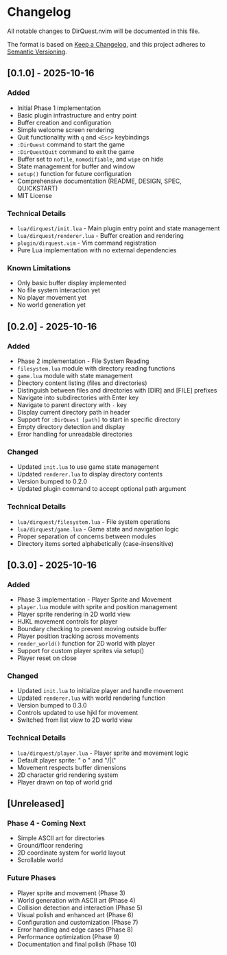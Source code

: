 # Changelog

All notable changes to DirQuest.nvim will be documented in this file.

The format is based on [Keep a Changelog](https://keepachangelog.com/en/1.0.0/),
and this project adheres to [Semantic Versioning](https://semver.org/spec/v2.0.0.html).

## [0.1.0] - 2025-10-16

### Added
- Initial Phase 1 implementation
- Basic plugin infrastructure and entry point
- Buffer creation and configuration
- Simple welcome screen rendering
- Quit functionality with `q` and `<Esc>` keybindings
- `:DirQuest` command to start the game
- `:DirQuestQuit` command to exit the game
- Buffer set to `nofile`, `nomodifiable`, and `wipe` on hide
- State management for buffer and window
- `setup()` function for future configuration
- Comprehensive documentation (README, DESIGN, SPEC, QUICKSTART)
- MIT License

### Technical Details
- `lua/dirquest/init.lua` - Main plugin entry point and state management
- `lua/dirquest/renderer.lua` - Buffer creation and rendering
- `plugin/dirquest.vim` - Vim command registration
- Pure Lua implementation with no external dependencies

### Known Limitations
- Only basic buffer display implemented
- No file system interaction yet
- No player movement yet
- No world generation yet

## [0.2.0] - 2025-10-16

### Added
- Phase 2 implementation - File System Reading
- `filesystem.lua` module with directory reading functions
- `game.lua` module with state management
- Directory content listing (files and directories)
- Distinguish between files and directories with [DIR] and [FILE] prefixes
- Navigate into subdirectories with Enter key
- Navigate to parent directory with `-` key
- Display current directory path in header
- Support for `:DirQuest [path]` to start in specific directory
- Empty directory detection and display
- Error handling for unreadable directories

### Changed
- Updated `init.lua` to use game state management
- Updated `renderer.lua` to display directory contents
- Version bumped to 0.2.0
- Updated plugin command to accept optional path argument

### Technical Details
- `lua/dirquest/filesystem.lua` - File system operations
- `lua/dirquest/game.lua` - Game state and navigation logic
- Proper separation of concerns between modules
- Directory items sorted alphabetically (case-insensitive)

## [0.3.0] - 2025-10-16

### Added
- Phase 3 implementation - Player Sprite and Movement
- `player.lua` module with sprite and position management
- Player sprite rendering in 2D world view
- HJKL movement controls for player
- Boundary checking to prevent moving outside buffer
- Player position tracking across movements
- `render_world()` function for 2D world with player
- Support for custom player sprites via setup()
- Player reset on close

### Changed
- Updated `init.lua` to initialize player and handle movement
- Updated `renderer.lua` with world rendering function
- Version bumped to 0.3.0
- Controls updated to use hjkl for movement
- Switched from list view to 2D world view

### Technical Details
- `lua/dirquest/player.lua` - Player sprite and movement logic
- Default player sprite: " o " and "/|\\"
- Movement respects buffer dimensions
- 2D character grid rendering system
- Player drawn on top of world grid

## [Unreleased]

### Phase 4 - Coming Next
- Simple ASCII art for directories
- Ground/floor rendering
- 2D coordinate system for world layout
- Scrollable world

### Future Phases
- Player sprite and movement (Phase 3)
- World generation with ASCII art (Phase 4)
- Collision detection and interaction (Phase 5)
- Visual polish and enhanced art (Phase 6)
- Configuration and customization (Phase 7)
- Error handling and edge cases (Phase 8)
- Performance optimization (Phase 9)
- Documentation and final polish (Phase 10)
